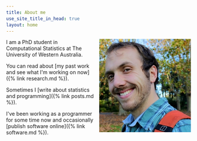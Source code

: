 ```yaml
---
title: About me
use_site_title_in_head: true
layout: home
---
```


<img src="/assets/profile.jpg" style="float: right; margin-left: 1em;" />

I am a PhD student in Computational Statistics at The University of Western Australia.

You can read about [my past work and see what I'm working on now]({% link research.md %}).

Sometimes I [write about statistics and programming]({% link posts.md %}).

I've been working as a programmer for some time now and occasionally [publish software online]({% link software.md %}).
